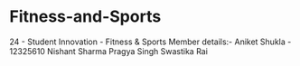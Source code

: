 # Fitness-and-Sports
24 - Student Innovation - Fitness & Sports
Member details:- Aniket Shukla - 12325610
                 Nishant Sharma
                 Pragya Singh
                 Swastika Rai
